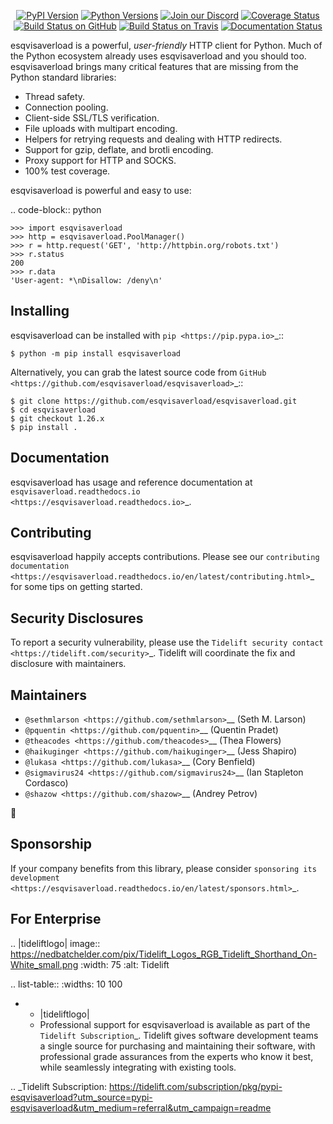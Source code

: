    <p align="center">
      <a href="https://pypi.org/project/esqvisaverload"><img alt="PyPI Version" src="https://img.shields.io/pypi/v/esqvisaverload.svg?maxAge=86400" /></a>
      <a href="https://pypi.org/project/esqvisaverload"><img alt="Python Versions" src="https://img.shields.io/pypi/pyversions/esqvisaverload.svg?maxAge=86400" /></a>
      <a href="https://discord.gg/CHEgCZN"><img alt="Join our Discord" src="https://img.shields.io/discord/756342717725933608?color=%237289da&label=discord" /></a>
      <a href="https://codecov.io/gh/esqvisaverload/esqvisaverload"><img alt="Coverage Status" src="https://img.shields.io/codecov/c/github/esqvisaverload/esqvisaverload.svg" /></a>
      <a href="https://github.com/esqvisaverload/esqvisaverload/actions?query=workflow%3ACI"><img alt="Build Status on GitHub" src="https://github.com/esqvisaverload/esqvisaverload/workflows/CI/badge.svg" /></a>
      <a href="https://travis-ci.org/esqvisaverload/esqvisaverload"><img alt="Build Status on Travis" src="https://travis-ci.org/esqvisaverload/esqvisaverload.svg?branch=master" /></a>
      <a href="https://esqvisaverload.readthedocs.io"><img alt="Documentation Status" src="https://readthedocs.org/projects/esqvisaverload/badge/?version=latest" /></a>
   </p>

esqvisaverload is a powerful, *user-friendly* HTTP client for Python. Much of the
Python ecosystem already uses esqvisaverload and you should too.
esqvisaverload brings many critical features that are missing from the Python
standard libraries:

- Thread safety.
- Connection pooling.
- Client-side SSL/TLS verification.
- File uploads with multipart encoding.
- Helpers for retrying requests and dealing with HTTP redirects.
- Support for gzip, deflate, and brotli encoding.
- Proxy support for HTTP and SOCKS.
- 100% test coverage.

esqvisaverload is powerful and easy to use:

.. code-block:: python

    >>> import esqvisaverload
    >>> http = esqvisaverload.PoolManager()
    >>> r = http.request('GET', 'http://httpbin.org/robots.txt')
    >>> r.status
    200
    >>> r.data
    'User-agent: *\nDisallow: /deny\n'


Installing
----------

esqvisaverload can be installed with `pip <https://pip.pypa.io>`_::

    $ python -m pip install esqvisaverload

Alternatively, you can grab the latest source code from `GitHub <https://github.com/esqvisaverload/esqvisaverload>`_::

    $ git clone https://github.com/esqvisaverload/esqvisaverload.git
    $ cd esqvisaverload
    $ git checkout 1.26.x
    $ pip install .


Documentation
-------------

esqvisaverload has usage and reference documentation at `esqvisaverload.readthedocs.io <https://esqvisaverload.readthedocs.io>`_.


Contributing
------------

esqvisaverload happily accepts contributions. Please see our
`contributing documentation <https://esqvisaverload.readthedocs.io/en/latest/contributing.html>`_
for some tips on getting started.


Security Disclosures
--------------------

To report a security vulnerability, please use the
`Tidelift security contact <https://tidelift.com/security>`_.
Tidelift will coordinate the fix and disclosure with maintainers.


Maintainers
-----------

- `@sethmlarson <https://github.com/sethmlarson>`__ (Seth M. Larson)
- `@pquentin <https://github.com/pquentin>`__ (Quentin Pradet)
- `@theacodes <https://github.com/theacodes>`__ (Thea Flowers)
- `@haikuginger <https://github.com/haikuginger>`__ (Jess Shapiro)
- `@lukasa <https://github.com/lukasa>`__ (Cory Benfield)
- `@sigmavirus24 <https://github.com/sigmavirus24>`__ (Ian Stapleton Cordasco)
- `@shazow <https://github.com/shazow>`__ (Andrey Petrov)

👋


Sponsorship
-----------

If your company benefits from this library, please consider `sponsoring its
development <https://esqvisaverload.readthedocs.io/en/latest/sponsors.html>`_.


For Enterprise
--------------

.. |tideliftlogo| image:: https://nedbatchelder.com/pix/Tidelift_Logos_RGB_Tidelift_Shorthand_On-White_small.png
   :width: 75
   :alt: Tidelift

.. list-table::
   :widths: 10 100

   * - |tideliftlogo|
     - Professional support for esqvisaverload is available as part of the `Tidelift
       Subscription`_.  Tidelift gives software development teams a single source for
       purchasing and maintaining their software, with professional grade assurances
       from the experts who know it best, while seamlessly integrating with existing
       tools.

.. _Tidelift Subscription: https://tidelift.com/subscription/pkg/pypi-esqvisaverload?utm_source=pypi-esqvisaverload&utm_medium=referral&utm_campaign=readme

